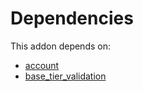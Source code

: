 # Dependencies

This addon depends on:

- [account](https://github.com/bringout/oca-ocb-accounting)
- [base_tier_validation](https://github.com/bringout/oca-technical)

